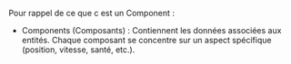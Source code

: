 Pour rappel de ce que c est un Component :

- Components (Composants) : Contiennent les données associées aux entités. Chaque composant se concentre sur un aspect spécifique (position, vitesse, santé, etc.).
